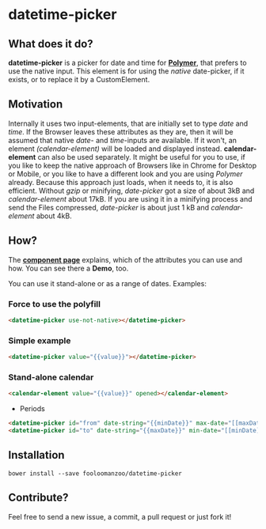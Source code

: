 # datetime-picker

## What does it do?
**datetime-picker** is a picker for date and time for **[Polymer](https://github.com/Polymer/polymer)**, that prefers to use the native input. This element is for using the *native* date-picker, if it exists, or to replace it by a CustomElement.

## Motivation
Internally it uses two input-elements, that are initially set to type *date* and *time*. If the Browser leaves these attributes as they are, then it will be assumed that native *date*- and *time*-inputs are available. If it won't, an element *(calendar-element)* will be loaded and displayed instead. **calendar-element** can also be used separately.
It might be useful for you to use, if you like to keep the native approach of Browsers like in Chrome for Desktop or Mobile, or you like to have a different look and you are using *Polymer* already. 
Because this approach just loads, when it needs to, it is also efficient. Without *gzip* or minifying, *date-picker* got a size of about 3kB and *calendar-element* about 17kB. If you are using it in a minifying process and send the Files compressed, *date-picker* is about just 1 kB and *calendar-element* about 4kB.

## How?
The **[component page](https://fooloomanzoo.github.io/datetime-picker/components/datetime-picker/)** explains, which of the attributes you can use and how. You can see there a **Demo**, too.

You can use it stand-alone or as a range of dates. Examples:

### Force to use the polyfill
<!--
```
<custom-element-demo>
  <template>
    <link rel="import" href="my-element.html">
    <link rel="import" href="../other-element/other-element.html">
    <next-code-block></next-code-block>
  </template>
</custom-element-demo>
```
-->

```html
<datetime-picker use-not-native></datetime-picker>
```

### Simple example

```html
<datetime-picker value="{{value}}"></datetime-picker>
```

### Stand-alone calendar
```html
<calendar-element value="{{value}}" opened></calendar-element>
```

* Periods
```html
<datetime-picker id="from" date-string="{{minDate}}" max-date="[[maxDate]]"></datetime-picker>
<datetime-picker id="to" date-string="{{maxDate}}" min-date="[[minDate]]"></datetime-picker>
```

## Installation
```
bower install --save fooloomanzoo/datetime-picker
```


## Contribute?
Feel free to send a new issue, a commit, a pull request or just fork it!
